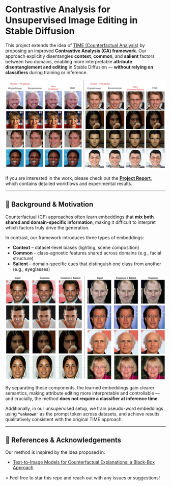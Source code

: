 # Contrastive Analysis for Unsupervised Image Editing in Stable Diffusion

This project extends the idea of [TIME (Counterfactual Analysis)](https://github.com/guillaumejs2403/TIME) by proposing an improved **Contrastive Analysis (CA) framework**.
Our approach explicitly disentangles **context**, **common**, and **salient** factors between two domains, enabling more interpretable **attribute disentanglement and editing** in Stable Diffusion — **without relying on classifiers** during training or inference.

![result](IMAGES/CA_CF_contrastion.jpg)

If you are interested in the work, please check out the [**Project Report**](Research_project_2.pdf), which contains detailed workflows and experimental results.  

---

## 📌 Background & Motivation
Counterfactual (CF) approaches often learn embeddings that **mix both shared and domain-specific information**, making it difficult to interpret which factors truly drive the generation.

In contrast, our framework introduces three types of embeddings:
- **Context** – dataset-level biases (lighting, scene composition)
- **Common** – class-agnostic features shared across domains (e.g., facial structure)
- **Salient** – domain-specific cues that distinguish one class from another (e.g., eyeglasses)

![Distanglement](IMAGES/Unknown_third_results.png)

By separating these components, the learned embeddings gain clearer semantics, making attribute editing more interpretable and controllable — and crucially, the method **does not require a classifier at inference time**.

Additionally, in our unsupervised setup, we train pseudo-word embeddings using **`"unknown"`** as the prompt token across datasets, and achieve results qualitatively consistent with the original TIME approach.

---

## 📝 References & Acknowledgements
Our method is inspired by the idea proposed in:
- [Text-to-Image Models for Counterfactual Explanations: a Black-Box Approach](https://arxiv.org/abs/2309.07944)

⭐️ Feel free to star this repo and reach out with any issues or suggestions!
